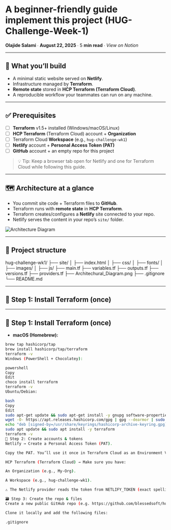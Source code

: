 # A beginner-friendly guide implement this project  **(HUG-Challenge-Week-1)**

**Olajide Salami**  ∙  **August 22, 2025**  ∙  5 **min read**  ∙  *View on Notion*

---

## 🔎 What you’ll build

- A minimal static website served on **Netlify**.
- Infrastructure managed by **Terraform**.
- **Remote state** stored in **HCP Terraform (Terraform Cloud)**.
- A reproducible workflow your teammates can run on any machine.

---

## ✅ Prerequisites

- [ ]  **Terraform** v1.5+ installed (Windows/macOS/Linux)  
- [ ]  **HCP Terraform** (Terraform Cloud) account + **Organization**  
- [ ]  Terraform Cloud **Workspace** (e.g., `hug-challenge-wk1`)  
- [ ]  **Netlify** account + **Personal Access Token (PAT)**  
- [ ]  **GitHub** account + an empty repo for this project  

> 💡 Tip: Keep a browser tab open for Netlify and one for Terraform Cloud while following this guide.

---

## 🗺️ Architecture at a glance

- You commit site code + Terraform files to **GitHub**.  
- Terraform runs with **remote state** in **HCP Terraform**.  
- Terraform creates/configures a **Netlify** site connected to your repo.  
- Netlify serves the content in your repo’s `site/` folder.  

![Architecture Diagram](netlify-arch.png)

---

## 📁 Project structure
hug-challenge-wk1/
├── site/
│ ├── index.html
│ ├── css/
│ ├── fonts/
│ ├── images/ 
│ ├── js/
├── main.tf
├── variables.tf
├── outputs.tf
├── versions.tf
├── providers.tf
├── Architechural_Diagram.png
├── .gitignore
└── README.md


---

## 🧰 Step 1: Install Terraform (once)

---

## 🧰 Step 1: Install Terraform (once)

- **macOS (Homebrew):**
```bash
brew tap hashicorp/tap
brew install hashicorp/tap/terraform
terraform -v
Windows (PowerShell + Chocolatey):

powershell
Copy
Edit
choco install terraform
terraform -v
Ubuntu/Debian:

bash
Copy
Edit
sudo apt-get update && sudo apt-get install -y gnupg software-properties-common
wget -O- https://apt.releases.hashicorp.com/gpg | gpg --dearmor | sudo tee /usr/share/keyrings/hashicorp-archive-keyring.gpg > /dev/null
echo "deb [signed-by=/usr/share/keyrings/hashicorp-archive-keyring.gpg] https://apt.releases.hashicorp.com $(lsb_release -cs) main" | sudo tee /etc/apt/sources.list.d/hashicorp.list
sudo apt update && sudo apt install -y terraform
terraform -v
🧱 Step 2: Create accounts & tokens
Netlify → Create a Personal Access Token (PAT).

Copy the PAT. You’ll use it once in Terraform Cloud as an Environment Variable called NETLIFY_TOKEN.

HCP Terraform (Terraform Cloud) → Make sure you have:

An Organization (e.g., My-Org).

A Workspace (e.g., hug-challenge-wk1).

⚠️ The Netlify provider reads the token from NETLIFY_TOKEN (exact spelling). Do not name it netlify_api_token.

🗃️ Step 3: Create the repo & files
Create a new public GitHub repo (e.g. https://github.com/blessedsoft/hug-challenge-wk1).

Clone it locally and add the following files:

.gitignore

